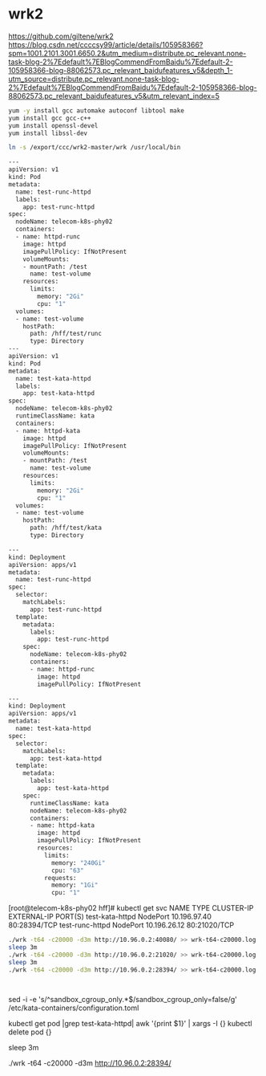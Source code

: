 
# wrk2
https://github.com/giltene/wrk2
https://blog.csdn.net/ccccsy99/article/details/105958366?spm=1001.2101.3001.6650.2&utm_medium=distribute.pc_relevant.none-task-blog-2%7Edefault%7EBlogCommendFromBaidu%7Edefault-2-105958366-blog-88062573.pc_relevant_baidufeatures_v5&depth_1-utm_source=distribute.pc_relevant.none-task-blog-2%7Edefault%7EBlogCommendFromBaidu%7Edefault-2-105958366-blog-88062573.pc_relevant_baidufeatures_v5&utm_relevant_index=5



```bash
yum -y install gcc automake autoconf libtool make
yum install gcc gcc-c++
yum install openssl-devel
yum install libssl-dev

ln -s /export/ccc/wrk2-master/wrk /usr/local/bin
```




```bash
---
apiVersion: v1
kind: Pod
metadata:
  name: test-runc-httpd
  labels:
    app: test-runc-httpd
spec:
  nodeName: telecom-k8s-phy02
  containers:
  - name: httpd-runc
    image: httpd
    imagePullPolicy: IfNotPresent
    volumeMounts:
    - mountPath: /test
      name: test-volume
    resources:
      limits:
        memory: "2Gi"
        cpu: "1"
  volumes:
  - name: test-volume
    hostPath:
      path: /hff/test/runc
      type: Directory
---
apiVersion: v1
kind: Pod
metadata:
  name: test-kata-httpd
  labels:
    app: test-kata-httpd
spec:
  nodeName: telecom-k8s-phy02
  runtimeClassName: kata
  containers:
  - name: httpd-kata
    image: httpd
    imagePullPolicy: IfNotPresent
    volumeMounts:
    - mountPath: /test
      name: test-volume
    resources:
      limits:
        memory: "2Gi"
        cpu: "1"
  volumes:
  - name: test-volume
    hostPath:
      path: /hff/test/kata
      type: Directory
```




```bash
---
kind: Deployment
apiVersion: apps/v1
metadata:
  name: test-runc-httpd
spec:
  selector:
    matchLabels:
      app: test-runc-httpd
  template:
    metadata:
      labels:
        app: test-runc-httpd
    spec:
      nodeName: telecom-k8s-phy02
      containers:
      - name: httpd-runc
        image: httpd
        imagePullPolicy: IfNotPresent

---
kind: Deployment
apiVersion: apps/v1
metadata:
  name: test-kata-httpd
spec:
  selector:
    matchLabels:
      app: test-kata-httpd
  template:
    metadata:
      labels:
        app: test-kata-httpd
    spec:
      runtimeClassName: kata
      nodeName: telecom-k8s-phy02
      containers:
      - name: httpd-kata
        image: httpd
        imagePullPolicy: IfNotPresent
        resources:
          limits:
            memory: "240Gi"
            cpu: "63"
          requests:
            memory: "1Gi"
            cpu: "1"
```

[root@telecom-k8s-phy02 hff]# kubectl get svc
NAME                   TYPE        CLUSTER-IP       EXTERNAL-IP   PORT(S)
test-kata-httpd        NodePort    10.196.97.40     <none>        80:28394/TCP
test-runc-httpd        NodePort    10.196.26.12     <none>        80:21020/TCP 


```bash
./wrk -t64 -c20000 -d3m http://10.96.0.2:40080/ >> wrk-t64-c20000.log
sleep 3m
./wrk -t64 -c20000 -d3m http://10.96.0.2:21020/ >> wrk-t64-c20000.log
sleep 3m
./wrk -t64 -c20000 -d3m http://10.96.0.2:28394/ >> wrk-t64-c20000.log




```



sed -i -e 's/^sandbox_cgroup_only.*$/sandbox_cgroup_only=false/g' /etc/kata-containers/configuration.toml

kubectl get pod |grep test-kata-httpd| awk '{print $1}' | xargs -I {} kubectl delete pod {}

sleep 3m

./wrk -t64 -c20000 -d3m http://10.96.0.2:28394/

